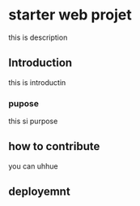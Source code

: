 # starter web projet
 this is description
## Introduction
 this is introductin 
### pupose
  this si purpose
## how to contribute
you can uhhue
## deployemnt
